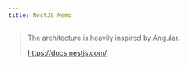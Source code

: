 ```yaml
---
title: NestJS Memo
---
```


> The architecture is heavily inspired by Angular.
>
> https://docs.nestjs.com/

